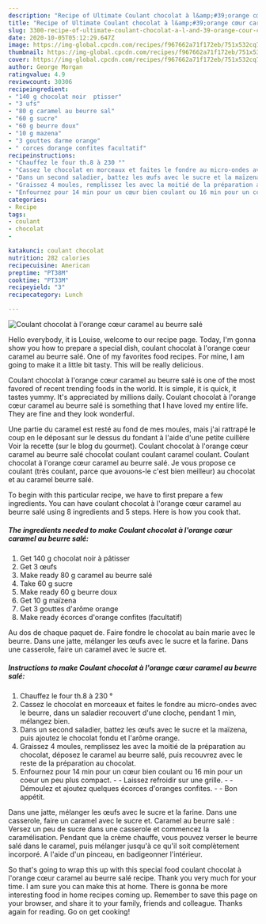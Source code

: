 ```yaml
---
description: "Recipe of Ultimate Coulant chocolat à l&amp;#39;orange cœur caramel au beurre salé"
title: "Recipe of Ultimate Coulant chocolat à l&amp;#39;orange cœur caramel au beurre salé"
slug: 3300-recipe-of-ultimate-coulant-chocolat-a-l-and-39-orange-cour-caramel-au-beurre-sale
date: 2020-10-05T05:12:29.647Z
image: https://img-global.cpcdn.com/recipes/f967662a71f172eb/751x532cq70/coulant-chocolat-a-lorange-coeur-caramel-au-beurre-sale-photo-principale-de-la-recette.jpg
thumbnail: https://img-global.cpcdn.com/recipes/f967662a71f172eb/751x532cq70/coulant-chocolat-a-lorange-coeur-caramel-au-beurre-sale-photo-principale-de-la-recette.jpg
cover: https://img-global.cpcdn.com/recipes/f967662a71f172eb/751x532cq70/coulant-chocolat-a-lorange-coeur-caramel-au-beurre-sale-photo-principale-de-la-recette.jpg
author: George Morgan
ratingvalue: 4.9
reviewcount: 30306
recipeingredient:
- "140 g chocolat noir  ptisser"
- "3 ufs"
- "80 g caramel au beurre sal"
- "60 g sucre"
- "60 g beurre doux"
- "10 g mazena"
- "3 gouttes darme orange"
- " corces dorange confites facultatif"
recipeinstructions:
- "Chauffez le four th.8 à 230 °"
- "Cassez le chocolat en morceaux et faites le fondre au micro-ondes avec le beurre, dans un saladier recouvert d&#39;une cloche, pendant 1 min, mélangez bien."
- "Dans un second saladier, battez les œufs avec le sucre et la maïzena, puis ajoutez le chocolat fondu et l&#39;arôme orange."
- "Graissez 4 moules, remplissez les avec la moitié de la préparation au chocolat, déposez le caramel au beurre salé, puis recouvrez avec le reste de la préparation au chocolat."
- "Enfournez pour 14 min pour un cœur bien coulant ou 16 min pour un coeur un peu plus compact.  Laissez refroidir sur une grille.  Démoulez et ajoutez quelques écorces d&#39;oranges confites.  Bon appétit."
categories:
- Recipe
tags:
- coulant
- chocolat
- 

katakunci: coulant chocolat  
nutrition: 282 calories
recipecuisine: American
preptime: "PT38M"
cooktime: "PT33M"
recipeyield: "3"
recipecategory: Lunch

---
```



![Coulant chocolat à l&#39;orange cœur caramel au beurre salé](https://img-global.cpcdn.com/recipes/f967662a71f172eb/751x532cq70/coulant-chocolat-a-lorange-coeur-caramel-au-beurre-sale-photo-principale-de-la-recette.jpg)

Hello everybody, it is Louise, welcome to our recipe page. Today, I'm gonna show you how to prepare a special dish, coulant chocolat à l&#39;orange cœur caramel au beurre salé. One of my favorites food recipes. For mine, I am going to make it a little bit tasty. This will be really delicious.

Coulant chocolat à l&#39;orange cœur caramel au beurre salé is one of the most favored of recent trending foods in the world. It is simple, it is quick, it tastes yummy. It's appreciated by millions daily. Coulant chocolat à l&#39;orange cœur caramel au beurre salé is something that I have loved my entire life. They are fine and they look wonderful.

Une partie du caramel est resté au fond de mes moules, mais j&#39;ai rattrapé le coup en le déposant sur le dessus du fondant à l&#39;aide d&#39;une petite cuillère Voir la recette (sur le blog du gourmet). Coulant chocolat à l&#39;orange cœur caramel au beurre salé chocolat coulant coulant caramel coulant. Coulant chocolat à l&#39;orange cœur caramel au beurre salé. Je vous propose ce coulant (très coulant, parce que avouons-le c&#39;est bien meilleur) au chocolat et au caramel beurre salé.


To begin with this particular recipe, we have to first prepare a few ingredients. You can have coulant chocolat à l&#39;orange cœur caramel au beurre salé using 8 ingredients and 5 steps. Here is how you cook that.

<!--inarticleads1-->

##### The ingredients needed to make Coulant chocolat à l&#39;orange cœur caramel au beurre salé:

1. Get 140 g chocolat noir à pâtisser
1. Get 3 œufs
1. Make ready 80 g caramel au beurre salé
1. Take 60 g sucre
1. Make ready 60 g beurre doux
1. Get 10 g maïzena
1. Get 3 gouttes d&#39;arôme orange
1. Make ready  écorces d&#39;orange confites (facultatif)


Au dos de chaque paquet de. Faire fondre le chocolat au bain marie avec le beurre. Dans une jatte, mélanger les œufs avec le sucre et la farine. Dans une casserole, faire un caramel avec le sucre et. 

<!--inarticleads2-->

##### Instructions to make Coulant chocolat à l&#39;orange cœur caramel au beurre salé:

1. Chauffez le four th.8 à 230 °
1. Cassez le chocolat en morceaux et faites le fondre au micro-ondes avec le beurre, dans un saladier recouvert d&#39;une cloche, pendant 1 min, mélangez bien.
1. Dans un second saladier, battez les œufs avec le sucre et la maïzena, puis ajoutez le chocolat fondu et l&#39;arôme orange.
1. Graissez 4 moules, remplissez les avec la moitié de la préparation au chocolat, déposez le caramel au beurre salé, puis recouvrez avec le reste de la préparation au chocolat.
1. Enfournez pour 14 min pour un cœur bien coulant ou 16 min pour un coeur un peu plus compact. -  - Laissez refroidir sur une grille. -  - Démoulez et ajoutez quelques écorces d&#39;oranges confites. -  - Bon appétit.


Dans une jatte, mélanger les œufs avec le sucre et la farine. Dans une casserole, faire un caramel avec le sucre et. Caramel au beurre salé : Versez un peu de sucre dans une casserole et commencez la caramélisation. Pendant que la crème chauffe, vous pouvez verser le beurre salé dans le caramel, puis mélanger jusqu&#39;à ce qu&#39;il soit complètement incorporé. A l&#39;aide d&#39;un pinceau, en badigeonner l&#39;intérieur. 

So that's going to wrap this up with this special food coulant chocolat à l&#39;orange cœur caramel au beurre salé recipe. Thank you very much for your time. I am sure you can make this at home. There is gonna be more interesting food in home recipes coming up. Remember to save this page on your browser, and share it to your family, friends and colleague. Thanks again for reading. Go on get cooking!
